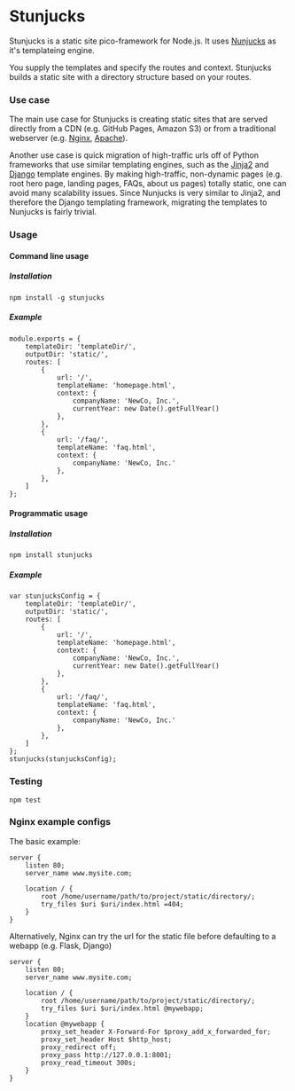# Stunjucks

Stunjucks is a static site pico-framework for Node.js.  It uses [Nunjucks](https://mozilla.github.io/nunjucks/) as it's templateing engine.

You supply the templates and specify the routes and context.  Stunjucks builds a static site with a directory structure based on your routes.

### Use case

The main use case for Stunjucks is creating static sites that are served directly from a CDN (e.g. GitHub Pages, Amazon S3) or from a traditional webserver (e.g. [Nginx](https://www.nginx.com/resources/wiki/), [Apache](https://httpd.apache.org/)).

Another use case is quick migration of high-traffic urls off of Python frameworks that use similar templating engines, such as the [Jinja2](http://jinja.pocoo.org/) and [Django](https://www.djangoproject.com/) template engines.  By making high-traffic, non-dynamic pages (e.g. root hero page, landing pages, FAQs, about us pages) totally static, one can avoid many scalability issues. Since Nunjucks is very similar to Jinja2, and therefore the Django templating framework, migrating the templates to Nunjucks is fairly trivial.

### Usage

#### Command line usage

##### Installation

`npm install -g stunjucks`

##### Example

```
module.exports = {
    templateDir: 'templateDir/',
    outputDir: 'static/',
    routes: [
        {
            url: '/',
            templateName: 'homepage.html',
            context: {
                companyName: 'NewCo, Inc.',
                currentYear: new Date().getFullYear()
            },
        },
        {
            url: '/faq/',
            templateName: 'faq.html',
            context: {
                companyName: 'NewCo, Inc.'
            },
        },
    ]
};
```

#### Programmatic usage

##### Installation

`npm install stunjucks`

##### Example

```
var stunjucksConfig = {
    templateDir: 'templateDir/',
    outputDir: 'static/',
    routes: [
        {
            url: '/',
            templateName: 'homepage.html',
            context: {
                companyName: 'NewCo, Inc.',
                currentYear: new Date().getFullYear()
            },
        },
        {
            url: '/faq/',
            templateName: 'faq.html',
            context: {
                companyName: 'NewCo, Inc.'
            },
        },
    ]
};
stunjucks(stunjucksConfig);
```

### Testing

`npm test`


### Nginx example configs

The basic example:

```
server {
    listen 80;
    server_name www.mysite.com;

    location / {
        root /home/username/path/to/project/static/directory/;
        try_files $uri $uri/index.html =404;
    }
}
```

Alternatively, Nginx can try the url for the static file before defaulting to a webapp (e.g. Flask, Django)
```
server {
    listen 80;
    server_name www.mysite.com;

    location / {
        root /home/username/path/to/project/static/directory/;
        try_files $uri $uri/index.html @mywebapp;
    }
    location @mywebapp {
        proxy_set_header X-Forward-For $proxy_add_x_forwarded_for;
        proxy_set_header Host $http_host;
        proxy_redirect off;
        proxy_pass http://127.0.0.1:8001;
        proxy_read_timeout 300s;
    }
}
```
